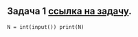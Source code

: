 ## Задача 1  [ссылка на задачу](https://acmp.ru/index.asp?main=task&id_task=108&ins=1#solution).
`
N = int(input())
print(N)
`
